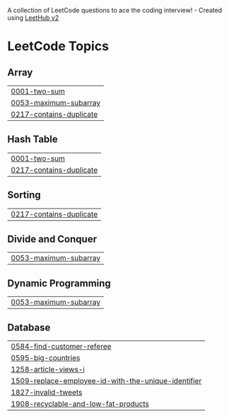 A collection of LeetCode questions to ace the coding interview! - Created using [LeetHub v2](https://github.com/arunbhardwaj/LeetHub-2.0)
<!---LeetCode Topics Start-->
# LeetCode Topics
## Array
|  |
| ------- |
| [0001-two-sum](https://github.com/rizwaanbashir2001/LeetCode/tree/master/0001-two-sum) |
| [0053-maximum-subarray](https://github.com/rizwaanbashir2001/LeetCode/tree/master/0053-maximum-subarray) |
| [0217-contains-duplicate](https://github.com/rizwaanbashir2001/LeetCode/tree/master/0217-contains-duplicate) |
## Hash Table
|  |
| ------- |
| [0001-two-sum](https://github.com/rizwaanbashir2001/LeetCode/tree/master/0001-two-sum) |
| [0217-contains-duplicate](https://github.com/rizwaanbashir2001/LeetCode/tree/master/0217-contains-duplicate) |
## Sorting
|  |
| ------- |
| [0217-contains-duplicate](https://github.com/rizwaanbashir2001/LeetCode/tree/master/0217-contains-duplicate) |
## Divide and Conquer
|  |
| ------- |
| [0053-maximum-subarray](https://github.com/rizwaanbashir2001/LeetCode/tree/master/0053-maximum-subarray) |
## Dynamic Programming
|  |
| ------- |
| [0053-maximum-subarray](https://github.com/rizwaanbashir2001/LeetCode/tree/master/0053-maximum-subarray) |
## Database
|  |
| ------- |
| [0584-find-customer-referee](https://github.com/rizwaanbashir2001/LeetCode/tree/master/0584-find-customer-referee) |
| [0595-big-countries](https://github.com/rizwaanbashir2001/LeetCode/tree/master/0595-big-countries) |
| [1258-article-views-i](https://github.com/rizwaanbashir2001/LeetCode/tree/master/1258-article-views-i) |
| [1509-replace-employee-id-with-the-unique-identifier](https://github.com/rizwaanbashir2001/LeetCode/tree/master/1509-replace-employee-id-with-the-unique-identifier) |
| [1827-invalid-tweets](https://github.com/rizwaanbashir2001/LeetCode/tree/master/1827-invalid-tweets) |
| [1908-recyclable-and-low-fat-products](https://github.com/rizwaanbashir2001/LeetCode/tree/master/1908-recyclable-and-low-fat-products) |
<!---LeetCode Topics End-->